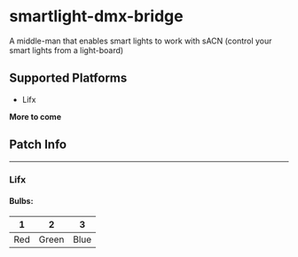 # smartlight-dmx-bridge
A middle-man that enables smart lights to work with sACN (control your smart lights from a light-board)

## Supported Platforms
- Lifx  

**More to come**

## Patch Info  
---
### Lifx   

#### Bulbs:   

| 1   | 2     | 3    |
|-----|-------|------|
| Red | Green | Blue |
